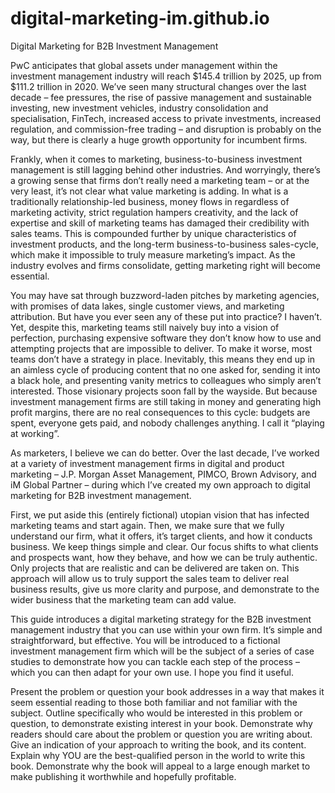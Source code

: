 # digital-marketing-im.github.io

Digital Marketing for B2B Investment Management

PwC anticipates that global assets under management within the investment management industry will reach $145.4 trillion by 2025, up from $111.2 trillion in 2020. We’ve seen many structural changes over the last decade – fee pressures, the rise of passive management and sustainable investing, new investment vehicles, industry consolidation and specialisation, FinTech, increased access to private investments, increased regulation, and commission-free trading – and disruption is probably on the way, but there is clearly a huge growth opportunity for incumbent firms.

Frankly, when it comes to marketing, business-to-business investment management is still lagging behind other industries. And worryingly, there’s a growing sense that firms don’t really need a marketing team – or at the very least, it’s not clear what value marketing is adding. In what is a traditionally relationship-led business, money flows in regardless of marketing activity, strict regulation hampers creativity, and the lack of expertise and skill of marketing teams has damaged their credibility with sales teams. This is compounded further by unique characteristics of investment products, and the long-term business-to-business sales-cycle, which make it impossible to truly measure marketing’s impact. As the industry evolves and firms consolidate, getting marketing right will become essential.

You may have sat through buzzword-laden pitches by marketing agencies, with promises of data lakes, single customer views, and marketing attribution. But have you ever seen any of these put into practice? I haven’t. Yet, despite this, marketing teams still naively buy into a vision of perfection, purchasing expensive software they don’t know how to use and attempting projects that are impossible to deliver. To make it worse, most teams don’t have a strategy in place. Inevitably, this means they end up in an aimless cycle of producing content that no one asked for, sending it into a black hole, and presenting vanity metrics to colleagues who simply aren’t interested. Those visionary projects soon fall by the wayside. But because investment management firms are still taking in money and generating high profit margins, there are no real consequences to this cycle: budgets are spent, everyone gets paid, and nobody challenges anything. I call it “playing at working”. 

As marketers, I believe we can do better. Over the last decade, I’ve worked at a variety of investment management firms in digital and product marketing – J.P. Morgan Asset Management, PIMCO, Brown Advisory, and iM Global Partner – during which I’ve created my own approach to digital marketing for B2B investment management.

First, we put aside this (entirely fictional) utopian vision that has infected marketing teams and start again. Then, we make sure that we fully understand our firm, what it offers, it’s target clients, and how it conducts business. We keep things simple and clear. Our focus shifts to what clients and prospects want, how they behave, and how we can be truly authentic. Only projects that are realistic and can be delivered are taken on. This approach will allow us to truly support the sales team to deliver real business results, give us more clarity and purpose, and demonstrate to the wider business that the marketing team can add value.

This guide introduces a digital marketing strategy for the B2B investment management industry that you can use within your own firm. It’s simple and straightforward, but effective. You will be introduced to a fictional investment management firm which will be the subject of a series of case studies to demonstrate how you can tackle each step of the process – which you can then adapt for your own use. I hope you find it useful.


Present the problem or question your book addresses in a way that makes it seem essential reading to those both familiar and not familiar with the subject. Outline specifically who would be interested in this problem or question, to demonstrate existing interest in your book. Demonstrate why readers should care about the problem or question you are writing about. Give an indication of your approach to writing the book, and its content. Explain why YOU are the best-qualified person in the world to write this book. Demonstrate why the book will appeal to a large enough market to make publishing it worthwhile and hopefully profitable.

